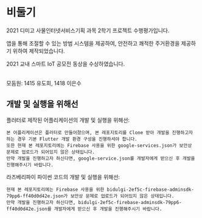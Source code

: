 # 비둘기

2021 디미고 사물인터넷서비스기획 과목 2학기 프로젝트 수행평가입니다.

앱을 통해 조절할 수 있는 방범 시스템을 제공하여, 안전하고 쾌적한 주거환경을 제공하기 위하여 제작되었습니다.

2021 교내 스마트 IoT 공모전 동상을 수상하였습니다.<br><br>  


모둠원: 1415 유도희, 1418 이은수


## 개발 및 실행을 위해선

플러터로 제작된 어플리케이션의 개발 및 실행을 위해선:

    본 어플리케이션은 플러터로 만들어졌으며, 본 레포지토리를 Clone 받아 개발을 진행하고자 하는 경우 기본 Flutter 개발 환경 구성을 진행하셔야 합니다.
    또한 현재 본 레포지토리에는 Firebase 사용을 위한 google-services.json가 보안상 문제로 업로드가 되어있지 않은 상태입니다.
    만약 개발을 진행하고자 하신다면, google-service.json를 개발자에게 받으신 후 개발을 진행해주시기 바랍니다.


라즈베리파이 파이썬 코드의 개발 및 실행을 위해선:

    현재 본 레포지토리에는 Firebase 사용을 위한 bidulgi-2ef5c-firebase-adminsdk-79pp6-ff40d0d42e.json가 보안상 문제로 업로드가 되어있지 않은 상태입니다.
    만약 개발을 진행하고자 하신다면, bidulgi-2ef5c-firebase-adminsdk-79pp6-ff40d0d42e.json를 개발자에게 받으신 후 개발을 진행해주시기 바랍니다.
